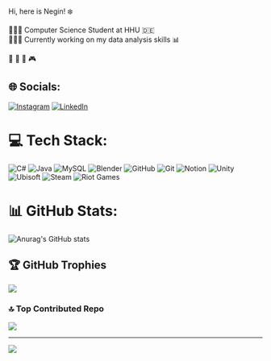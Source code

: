Hi, here is Negin! ❄️<br/>

👩🏻‍🎓 Computer Science Student at HHU 🇩🇪<br/>
👩🏻‍💻 Currently working on my data analysis skills 📊<br/>


📖
🎻
🎨
🎮<br/>




## 🌐 Socials:
[![Instagram](https://img.shields.io/badge/Instagram-%23E4405F.svg?logo=Instagram&logoColor=white)](https://instagram.com/negin.sshh) [![LinkedIn](https://img.shields.io/badge/LinkedIn-%230077B5.svg?logo=linkedin&logoColor=white)](https://linkedin.com/in/nshaabani) 

# 💻 Tech Stack:
![C#](https://img.shields.io/badge/c%23-%23239120.svg?style=for-the-badge&logo=csharp&logoColor=white) ![Java](https://img.shields.io/badge/java-%23ED8B00.svg?style=for-the-badge&logo=openjdk&logoColor=white) ![MySQL](https://img.shields.io/badge/mysql-4479A1.svg?style=for-the-badge&logo=mysql&logoColor=white) ![Blender](https://img.shields.io/badge/blender-%23F5792A.svg?style=for-the-badge&logo=blender&logoColor=white) ![GitHub](https://img.shields.io/badge/github-%23121011.svg?style=for-the-badge&logo=github&logoColor=white) ![Git](https://img.shields.io/badge/git-%23F05033.svg?style=for-the-badge&logo=git&logoColor=white) ![Notion](https://img.shields.io/badge/Notion-%23000000.svg?style=for-the-badge&logo=notion&logoColor=white) ![Unity](https://img.shields.io/badge/unity-%23000000.svg?style=for-the-badge&logo=unity&logoColor=white) ![Ubisoft](https://img.shields.io/badge/Ubisoft-%23F5F5F5.svg?style=for-the-badge&logo=Ubisoft&logoColor=black) ![Steam](https://img.shields.io/badge/steam-%23000000.svg?style=for-the-badge&logo=steam&logoColor=white) ![Riot Games](https://img.shields.io/badge/riotgames-D32936.svg?style=for-the-badge&logo=riotgames&logoColor=white)
# 📊 GitHub Stats:
![Anurag's GitHub stats](https://github-readme-stats.vercel.app/api?username=Neginae&show_icons=true&theme=radical)<br/>

## 🏆 GitHub Trophies
![](https://github-profile-trophy.vercel.app/?username=Neginae&theme=radical&no-frame=false&no-bg=false&margin-w=4)

### 🔝 Top Contributed Repo
![](https://github-contributor-stats.vercel.app/api?username=Neginae&limit=5&theme=radical&combine_all_yearly_contributions=true)

---
[![](https://visitcount.itsvg.in/api?id=Neginae&icon=0&color=0)](https://visitcount.itsvg.in)

<!-- Proudly created with GPRM ( https://gprm.itsvg.in ) -->






